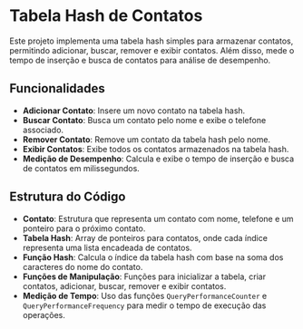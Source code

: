 # Tabela Hash de Contatos

Este projeto implementa uma tabela hash simples para armazenar contatos, permitindo adicionar, buscar, remover e exibir contatos. Além disso, mede o tempo de inserção e busca de contatos para análise de desempenho.

## Funcionalidades

- **Adicionar Contato**: Insere um novo contato na tabela hash.
- **Buscar Contato**: Busca um contato pelo nome e exibe o telefone associado.
- **Remover Contato**: Remove um contato da tabela hash pelo nome.
- **Exibir Contatos**: Exibe todos os contatos armazenados na tabela hash.
- **Medição de Desempenho**: Calcula e exibe o tempo de inserção e busca de contatos em milissegundos.

## Estrutura do Código

- **Contato**: Estrutura que representa um contato com nome, telefone e um ponteiro para o próximo contato.
- **Tabela Hash**: Array de ponteiros para contatos, onde cada índice representa uma lista encadeada de contatos.
- **Função Hash**: Calcula o índice da tabela hash com base na soma dos caracteres do nome do contato.
- **Funções de Manipulação**: Funções para inicializar a tabela, criar contatos, adicionar, buscar, remover e exibir contatos.
- **Medição de Tempo**: Uso das funções `QueryPerformanceCounter` e `QueryPerformanceFrequency` para medir o tempo de execução das operações.
